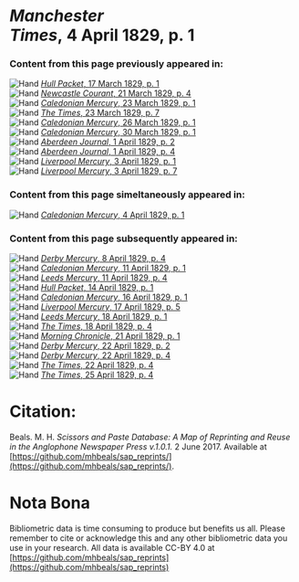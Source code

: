 # *Manchester Times*, 4 April 1829, p. 1  
  
### Content from this page previously appeared in:  
![Hand](http://scissorsandpaste.net/wp-content/uploads/2017/06/smallhandpointer.png) [*Hull Packet*, 17 March 1829, p. 1](https://mhbeals.github.io/sap_html/Hull-Packet/Hull-Packet-17-March-1829-p-1)  
![Hand](http://scissorsandpaste.net/wp-content/uploads/2017/06/smallhandpointer.png) [*Newcastle Courant*, 21 March 1829, p. 4](https://mhbeals.github.io/sap_html/Newcastle-Courant/Newcastle-Courant-21-March-1829-p-4)  
![Hand](http://scissorsandpaste.net/wp-content/uploads/2017/06/smallhandpointer.png) [*Caledonian Mercury*, 23 March 1829, p. 1](https://mhbeals.github.io/sap_html/Caledonian-Mercury/Caledonian-Mercury-23-March-1829-p-1)  
![Hand](http://scissorsandpaste.net/wp-content/uploads/2017/06/smallhandpointer.png) [*The Times*, 23 March 1829, p. 7](https://mhbeals.github.io/sap_html/The-Times/The-Times-23-March-1829-p-7)  
![Hand](http://scissorsandpaste.net/wp-content/uploads/2017/06/smallhandpointer.png) [*Caledonian Mercury*, 26 March 1829, p. 1](https://mhbeals.github.io/sap_html/Caledonian-Mercury/Caledonian-Mercury-26-March-1829-p-1)  
![Hand](http://scissorsandpaste.net/wp-content/uploads/2017/06/smallhandpointer.png) [*Caledonian Mercury*, 30 March 1829, p. 1](https://mhbeals.github.io/sap_html/Caledonian-Mercury/Caledonian-Mercury-30-March-1829-p-1)  
![Hand](http://scissorsandpaste.net/wp-content/uploads/2017/06/smallhandpointer.png) [*Aberdeen Journal*, 1 April 1829, p. 2](https://mhbeals.github.io/sap_html/Aberdeen-Journal/Aberdeen-Journal-1-April-1829-p-2)  
![Hand](http://scissorsandpaste.net/wp-content/uploads/2017/06/smallhandpointer.png) [*Aberdeen Journal*, 1 April 1829, p. 4](https://mhbeals.github.io/sap_html/Aberdeen-Journal/Aberdeen-Journal-1-April-1829-p-4)  
![Hand](http://scissorsandpaste.net/wp-content/uploads/2017/06/smallhandpointer.png) [*Liverpool Mercury*, 3 April 1829, p. 1](https://mhbeals.github.io/sap_html/Liverpool-Mercury/Liverpool-Mercury-3-April-1829-p-1)  
![Hand](http://scissorsandpaste.net/wp-content/uploads/2017/06/smallhandpointer.png) [*Liverpool Mercury*, 3 April 1829, p. 7](https://mhbeals.github.io/sap_html/Liverpool-Mercury/Liverpool-Mercury-3-April-1829-p-7)  
  
### Content from this page simeltaneously appeared in:  
![Hand](http://scissorsandpaste.net/wp-content/uploads/2017/06/smallhandpointer.png) [*Caledonian Mercury*, 4 April 1829, p. 1](https://mhbeals.github.io/sap_html/Caledonian-Mercury/Caledonian-Mercury-4-April-1829-p-1)  
  
### Content from this page subsequently appeared in:  
![Hand](http://scissorsandpaste.net/wp-content/uploads/2017/06/smallhandpointer.png) [*Derby Mercury*, 8 April 1829, p. 4](https://mhbeals.github.io/sap_html/Derby-Mercury/Derby-Mercury-8-April-1829-p-4)  
![Hand](http://scissorsandpaste.net/wp-content/uploads/2017/06/smallhandpointer.png) [*Caledonian Mercury*, 11 April 1829, p. 1](https://mhbeals.github.io/sap_html/Caledonian-Mercury/Caledonian-Mercury-11-April-1829-p-1)  
![Hand](http://scissorsandpaste.net/wp-content/uploads/2017/06/smallhandpointer.png) [*Leeds Mercury*, 11 April 1829, p. 4](https://mhbeals.github.io/sap_html/Leeds-Mercury/Leeds-Mercury-11-April-1829-p-4)  
![Hand](http://scissorsandpaste.net/wp-content/uploads/2017/06/smallhandpointer.png) [*Hull Packet*, 14 April 1829, p. 1](https://mhbeals.github.io/sap_html/Hull-Packet/Hull-Packet-14-April-1829-p-1)  
![Hand](http://scissorsandpaste.net/wp-content/uploads/2017/06/smallhandpointer.png) [*Caledonian Mercury*, 16 April 1829, p. 1](https://mhbeals.github.io/sap_html/Caledonian-Mercury/Caledonian-Mercury-16-April-1829-p-1)  
![Hand](http://scissorsandpaste.net/wp-content/uploads/2017/06/smallhandpointer.png) [*Liverpool Mercury*, 17 April 1829, p. 5](https://mhbeals.github.io/sap_html/Liverpool-Mercury/Liverpool-Mercury-17-April-1829-p-5)  
![Hand](http://scissorsandpaste.net/wp-content/uploads/2017/06/smallhandpointer.png) [*Leeds Mercury*, 18 April 1829, p. 1](https://mhbeals.github.io/sap_html/Leeds-Mercury/Leeds-Mercury-18-April-1829-p-1)  
![Hand](http://scissorsandpaste.net/wp-content/uploads/2017/06/smallhandpointer.png) [*The Times*, 18 April 1829, p. 4](https://mhbeals.github.io/sap_html/The-Times/The-Times-18-April-1829-p-4)  
![Hand](http://scissorsandpaste.net/wp-content/uploads/2017/06/smallhandpointer.png) [*Morning Chronicle*, 21 April 1829, p. 1](https://mhbeals.github.io/sap_html/Morning-Chronicle/Morning-Chronicle-21-April-1829-p-1)  
![Hand](http://scissorsandpaste.net/wp-content/uploads/2017/06/smallhandpointer.png) [*Derby Mercury*, 22 April 1829, p. 2](https://mhbeals.github.io/sap_html/Derby-Mercury/Derby-Mercury-22-April-1829-p-2)  
![Hand](http://scissorsandpaste.net/wp-content/uploads/2017/06/smallhandpointer.png) [*Derby Mercury*, 22 April 1829, p. 4](https://mhbeals.github.io/sap_html/Derby-Mercury/Derby-Mercury-22-April-1829-p-4)  
![Hand](http://scissorsandpaste.net/wp-content/uploads/2017/06/smallhandpointer.png) [*The Times*, 22 April 1829, p. 4](https://mhbeals.github.io/sap_html/The-Times/The-Times-22-April-1829-p-4)  
![Hand](http://scissorsandpaste.net/wp-content/uploads/2017/06/smallhandpointer.png) [*The Times*, 25 April 1829, p. 4](https://mhbeals.github.io/sap_html/The-Times/The-Times-25-April-1829-p-4)  


# Citation: 

Beals. M. H. *Scissors and Paste Database: A Map of Reprinting and Reuse in the Anglophone Newspaper Press v.1.0.1.* 2 June 2017. Available at [https://github.com/mhbeals/sap_reprints/](https://github.com/mhbeals/sap_reprints/). 

# Nota Bona

Bibliometric data is time consuming to produce but benefits us all. Please remember to cite or acknowledge this and any other bibliometric data you use in your research. All data is available CC-BY 4.0 at [https://github.com/mhbeals/sap_reprints](https://github.com/mhbeals/sap_reprints)